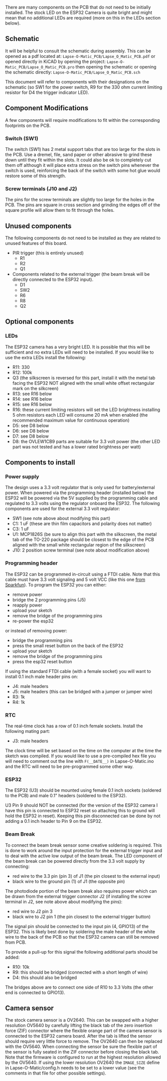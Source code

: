 There are many components on the PCB that do not need to be initially
installed. The stock LED on the ESP32 Camera is quite bright and might mean
that no additional LEDs are required (more on this in the LEDs section below).

## Schematic

It will be helpful to consult the schematic during assembly. This can be
opened as a pdf located at:
`Lapse-O-Matic_PCB/Lapse_O_Matic_PCB.pdf`
or opened directly in KiCAD by opening the project:
`Lapse-O-Matic_PCB/Lapse_O_Matic_PCB.pro`
then opening the schematic or opening the schematic directly:
`Lapse-O-Matic_PCB/Lapse_O_Matic_PCB.sch`

This document will refer to components with their designations on the schematic
(so SW1 for the power switch, R9 for the 330 ohm current limiting resistor for
D4 the trigger indicator LED).

## Component Modifications

A few components will require modifications to fit within the corresponding
footprints on the PCB.

### Switch (SW1)

The switch (SW1) has 2 metal support tabs that are too large for the slots in
the PCB. Use a dremel, file, sand paper or other abrasive to grind these down
until they fit within the slots. It could also be ok to completely cut them
off although it will place extra stress on the switch pins whenever the switch
is used, reinforcing the back of the switch with some hot glue would restore
some of this strength.

### Screw terminals (J10 and J2)

The pins for the screw terminals are slightly too large for the holes in the
PCB. The pins are square in cross section and grinding the edges off of the
square profile will allow them to fit through the holes.

## Unused components

The following components do not need to be installed as they are related to
unused features of this board.

- PIR trigger (this is entirely unused)
  - R1
  - R2
  - Q1
- Components related to the external trigger (the beam break will be directly
  connected to the ESP32 input).
  - D1
  - SW2
  - R6
  - R8
  - Q2


## Optional components

### LEDs

The ESP32 camera has a very bright LED. It is possible that this will be
sufficient and no extra LEDs will need to be installed. If you would like
to use the extra LEDs install the following:

- R11: 330
- R12: 100k
- Q3 (the silkscreen is reversed for this part, install it with the metal
  tab facing the ESP32 NOT aligned with the small white offset rectangular
  mark on the silkcreen)
- R13: see R16 below
- R14: see R16 below
- R15: see R16 below
- R16: these current limiting resistors will set the LED brightness installing
  5 ohm resistors each LED will consume 20 mA when enabled (the recommended
  maximum  value for continuous operation)
- D5: see D8 below
- D6: see D8 below
- D7: see D8 below
- D8: the OVLEW1CB9 parts are suitable for 3.3 volt power (the other LED part
  was not tested and has a lower rated brightness per watt)

## Components to install

### Power supply

The design uses a 3.3 volt regulator that is only used for battery/external
power. When powered via the programming header (installed below) the ESP32
will be powered via the 5V supplied by the programming cable and regulated
to 3.3 volts using the regulator onboard the ESP32. The following components
are used for the external 3.3 volt regulator:

- SW1 (see note above about modifying this part)
- C1: 1 uF  (these are thin film capacitors and polarity does not matter)
- C3: 1 uF
- U1: MCP1826S (be sure to align this part with the silkscreen, the metal tab
  of the TO-220 package should be closest to the edge of the PCB aligned with
  the small white rectangular region of the silkscreen)
- J10: 2 position screw terminal (see note about modification above)

### Programming header

The ESP32 can be programmed in-circuit using a FTDI cable. Note that this
cable must have 3.3 volt signaling and 5 volt VCC (like this one
[from Sparkfun](https://www.sparkfun.com/products/9717)). To program
the ESP32 you can either:

- remove power
- bridge the 2 programming pins (J5)
- reapply power
- upload your sketch
- remove the bridge of the programming pins
- re-power the esp32

or instead of removing power:

- bridge the programming pins
- press the small reset button on the back of the ESP32
- upload your sketch
- remove the bridge of the programming pins
- press the esp32 reset button

If using the standard FTDI cable (with a female socket) you will want to
install 0.1 inch male header pins on:

- J4: male headers
- J5: male headers (this can be bridged with a jumper or jumper wire)
- R3: 1k
- R4: 1k

### RTC

The real-time clock has a row of 0.1 inch female sockets. Install the
following mating part:

- J3: male headers

The clock time will be set based on the time on the computer at the time
the sketch was compiled. If you would like to use a pre-compiled hex file you
will need to comment out the line with `F(__DATE__)` in Lapse-O-Matic.ino and
the RTC will need to be pre-programmed some other way.

### ESP32

The ESP32 (U3) should be mounted using female 0.1 inch sockets (soldered to the
PCB) and male 0.1" headers (soldered to the ESP32).

U3 Pin 9 should NOT be connected (for the version of the ESP32 camera I have
this pin is connected to ESP32 reset so attaching this to ground will hold the
ESP32 in reset). Keeping this pin disconnected can be done by not adding a 0.1
inch header to Pin 9 on the ESP32.

### Beam Break

To connect the beam break sensor some creative soldering is required. This is
done to work around the input protection for the external trigger input and to
deal with the active low output of the beam break. The LED component of the
beam break can be powered directly from the 3.3 volt supply by connecting:

- red wire to the 3.3 pin (pin 3) of J1 (the pin closest to the external input)
- black wire to the ground pin (1) of J1 (the opposite pin)

The photodiode portion of the beam break also requires power which can be
drawn from the external trigger connector J2 (if installing the screw
terminal in J2, see note above about modifying the pins):

- red wire to J2 pin 3
- black wire to J2 pin 1 (the pin closest to the external trigger button)

The signal pin should be connected to the input pin (4, GPIO13) of the
ESP32. This is likely best done by soldering the male header of the white
wire to the back of the PCB so that the ESP32 camera can still be removed
from PCB.

To provide a pull-up for this signal the following additional parts
should be added:

- R10: 10k
- R9: this should be bridged (connected with a short length of wire)
- D4: this should also be bridged

The bridges above are to connect one side of R10 to 3.3 Volts (the other
end is connected to GPIO13).

## Camera sensor

The stock camera sensor is a OV2640. This can be swapped with a higher
resolution OV5640 by carefully lifting the black tab of the zero insertion
force (ZIF) connector where the flexible orange part of the camera sensor
is connected to the ESP32 camera board. After the tab is lifted the sensor
should require very little force to remove. The OV2640 can then be replaced
with the OV5640. When connecting the sensor be sure the flexible part of the
sensor is fully seated in the ZIF connector before closing the black tab.
Note that the firmware is configured to run at the highest resolution allowed
by the OV5640. If using the lower resolution OV2640 the `IMAGE_SIZE` define
in Lapse-O-Matic/config.h needs to be set to a lower value (see the comments
in that file for other possible settings).
